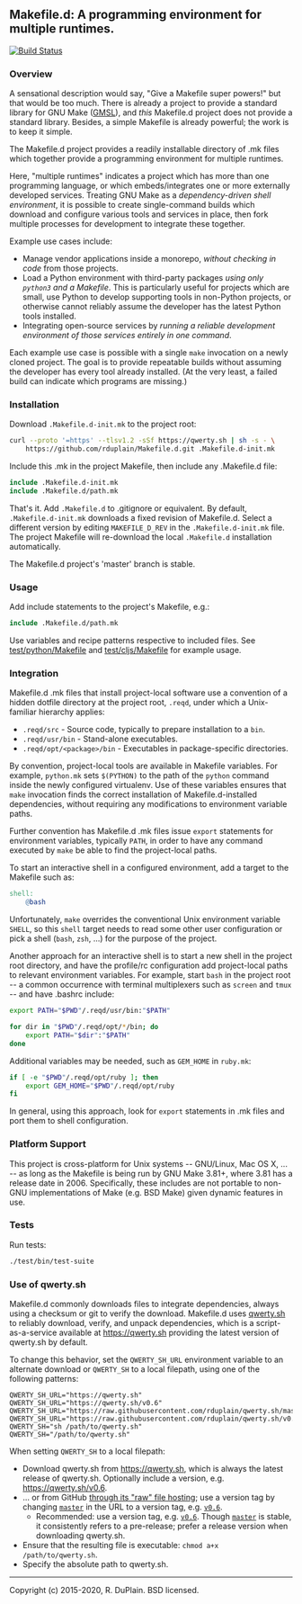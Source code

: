 ## Makefile.d: A programming environment for multiple runtimes.

[![Build Status][build]](https://travis-ci.org/rduplain/Makefile.d)


### Overview

A sensational description would say, "Give a Makefile super powers!" but that
would be too much. There is already a project to provide a standard library for
GNU Make ([GMSL](https://gmsl.sourceforge.io/)), and _this_ Makefile.d project
does not provide a standard library. Besides, a simple Makefile is already
powerful; the work is to keep it simple.

The Makefile.d project provides a readily installable directory of .mk files
which together provide a programming environment for multiple runtimes.

Here, "multiple runtimes" indicates a project which has more than one
programming language, or which embeds/integrates one or more externally
developed services. Treating GNU Make as a _dependency-driven shell
environment_, it is possible to create single-command builds which download and
configure various tools and services in place, then fork multiple processes for
development to integrate these together.

Example use cases include:

* Manage vendor applications inside a monorepo, _without checking in code_
  from those projects.
* Load a Python environment with third-party packages _using only `python3` and
  a Makefile_. This is particularly useful for projects which are small, use
  Python to develop supporting tools in non-Python projects, or otherwise
  cannot reliably assume the developer has the latest Python tools installed.
* Integrating open-source services by _running a reliable development
  environment of those services entirely in one command_.

Each example use case is possible with a single `make` invocation on a newly
cloned project. The goal is to provide repeatable builds without assuming the
developer has every tool already installed. (At the very least, a failed build
can indicate which programs are missing.)


### Installation

Download `.Makefile.d-init.mk` to the project root:

```bash
curl --proto '=https' --tlsv1.2 -sSf https://qwerty.sh | sh -s - \
    https://github.com/rduplain/Makefile.d.git .Makefile.d-init.mk
```

Include this .mk in the project Makefile, then include any .Makefile.d file:

```Makefile
include .Makefile.d-init.mk
include .Makefile.d/path.mk
```

That's it. Add `.Makefile.d` to .gitignore or equivalent. By default,
`.Makefile.d-init.mk` downloads a fixed revision of Makefile.d. Select a
different version by editing `MAKEFILE_D_REV` in the `.Makefile.d-init.mk`
file. The project Makefile will re-download the local `.Makefile.d`
installation automatically.

The Makefile.d project's 'master' branch is stable.


### Usage

Add include statements to the project's Makefile, e.g.:

```Makefile
include .Makefile.d/path.mk
```

Use variables and recipe patterns respective to included files. See
[test/python/Makefile](test/python/Makefile) and
[test/cljs/Makefile](test/cljs/Makefile) for example usage.


### Integration

Makefile.d .mk files that install project-local software use a convention of a
hidden dotfile directory at the project root, `.reqd`, under which a
Unix-familiar hierarchy applies:

* `.reqd/src` - Source code, typically to prepare installation to a `bin`.
* `.reqd/usr/bin` - Stand-alone executables.
* `.reqd/opt/<package>/bin` - Executables in package-specific directories.

By convention, project-local tools are available in Makefile variables. For
example, `python.mk` sets `$(PYTHON)` to the path of the `python` command
inside the newly configured virtualenv. Use of these variables ensures that
`make` invocation finds the correct installation of Makefile.d-installed
dependencies, without requiring any modifications to environment variable
paths.

Further convention has Makefile.d .mk files issue `export` statements for
environment variables, typically `PATH`, in order to have any command executed
by `make` be able to find the project-local paths.

To start an interactive shell in a configured environment, add a target to the
Makefile such as:

```Makefile
shell:
	@bash
```

Unfortunately, `make` overrides the conventional Unix environment variable
`SHELL`, so this `shell` target needs to read some other user configuration or
pick a shell (`bash`, `zsh`, ...) for the purpose of the project.

Another approach for an interactive shell is to start a new shell in the
project root directory, and have the profile/rc configuration add project-local
paths to relevant environment variables. For example, start `bash` in the
project root -- a common occurrence with terminal multiplexers such as `screen`
and `tmux` -- and have .bashrc include:

```bash
export PATH="$PWD"/.reqd/usr/bin:"$PATH"

for dir in "$PWD"/.reqd/opt/*/bin; do
    export PATH="$dir":"$PATH"
done
```

Additional variables may be needed, such as `GEM_HOME` in `ruby.mk`:

```bash
if [ -e "$PWD"/.reqd/opt/ruby ]; then
    export GEM_HOME="$PWD"/.reqd/opt/ruby
fi
```

In general, using this approach, look for `export` statements in .mk files and
port them to shell configuration.


### Platform Support

This project is cross-platform for Unix systems -- GNU/Linux, Mac OS X, ... --
as long as the Makefile is being run by GNU Make 3.81+, where 3.81 has a
release date in 2006. Specifically, these includes are not portable to non-GNU
implementations of Make (e.g. BSD Make) given dynamic features in use.


### Tests

Run tests:

```sh
./test/bin/test-suite
```


### Use of qwerty.sh

Makefile.d commonly downloads files to integrate dependencies, always using a
checksum or git to verify the download. Makefile.d uses [qwerty.sh][qwerty.sh
home] to reliably download, verify, and unpack dependencies, which is a
script-as-a-service available at https://qwerty.sh providing the latest version
of qwerty.sh by default.

To change this behavior, set the `QWERTY_SH_URL` environment variable to an
alternate download or `QWERTY_SH` to a local filepath, using one of the
following patterns:

```
QWERTY_SH_URL="https://qwerty.sh"
QWERTY_SH_URL="https://qwerty.sh/v0.6"
QWERTY_SH_URL="https://raw.githubusercontent.com/rduplain/qwerty.sh/master/qwerty.sh"
QWERTY_SH_URL="https://raw.githubusercontent.com/rduplain/qwerty.sh/v0.6/qwerty.sh"
QWERTY_SH="sh /path/to/qwerty.sh"
QWERTY_SH="/path/to/qwerty.sh"
```

When setting `QWERTY_SH` to a local filepath:

* Download qwerty.sh from <https://qwerty.sh>, which is always the latest
  release of qwerty.sh. Optionally include a version,
  e.g. <https://qwerty.sh/v0.6>.
* ... or from GitHub [through its "raw" file hosting][raw]; use a version tag
  by changing [`master`][raw] in the URL to a version tag, e.g. [`v0.6`][raw
  v].
  * Recommended: use a version tag, e.g. [`v0.6`][raw v]. Though
    [`master`][raw] is stable, it consistently refers to a pre-release; prefer
    a release version when downloading qwerty.sh.
* Ensure that the resulting file is executable: `chmod a+x /path/to/qwerty.sh`.
* Specify the absolute path to qwerty.sh.

[qwerty.sh home]: https://github.com/rduplain/qwerty.sh
[raw v]: https://raw.githubusercontent.com/rduplain/qwerty.sh/v0.6/qwerty.sh
[raw]: https://raw.githubusercontent.com/rduplain/qwerty.sh/master/qwerty.sh


---

[build]: https://travis-ci.org/rduplain/Makefile.d.svg?branch=master

Copyright (c) 2015-2020, R. DuPlain. BSD licensed.

